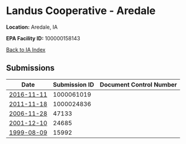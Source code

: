 # Landus Cooperative - Aredale

**Location:** Aredale, IA

**EPA Facility ID:** 100000158143

[Back to IA Index](../../index.md)

## Submissions

| Date | Submission ID | Document Control Number |
|------|--------------|-------------------------|
| [2016-11-11](submissions/1000061019.md) | 1000061019 |  |
| [2011-11-18](submissions/1000024836.md) | 1000024836 |  |
| [2006-11-28](submissions/47133.md) | 47133 |  |
| [2001-12-10](submissions/24685.md) | 24685 |  |
| [1999-08-09](submissions/15992.md) | 15992 |  |
